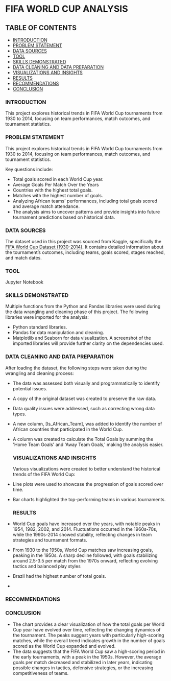 # FIFA WORLD CUP ANALYSIS

## TABLE OF CONTENTS

- [INTRODUCTION](#introduction)
- [PROBLEM STATEMENT](#problem-statement)
- [DATA SOURCES](#data-sources)
- [TOOL](#tool)
- [SKILLS DEMONSTRATED](#skills-demonstrated)
- [DATA CLEANING AND DATA PREPARATION](#data-cleaning-and-data-preparation)
- [VISUALIZATIONS AND INSIGHTS](#visualizations-and-insights)
- [RESULTS](#results)
- [RECOMMENDATIONS](#recommendations)
- [CONCLUSION](#conclusion)
  
### INTRODUCTION

This project explores historical trends in FIFA World Cup tournaments from 1930 to 2014, focusing on team performances, match outcomes, and tournament statistics.

### PROBLEM STATEMENT

This project explores historical trends in FIFA World Cup tournaments from 1930 to 2014, focusing on team performances, match outcomes, and tournament statistics. 

Key questions include:
- Total goals scored in each World Cup year.
- Average Goals Per Match Over the Years
- Countries with the highest total goals.
- Matches with the highest number of goals.
- Analyzing African teams' performances, including total goals scored and average match attendance.
- The analysis aims to uncover patterns and provide insights into future tournament predictions based on historical data.

### DATA SOURCES

The dataset used in this project was sourced from Kaggle, specifically the [FIFA World Cup Dataset (1930-2014)](https://www.kaggle.com/abecklas/fifa-world-cup). It contains detailed information about the tournament’s outcomes, including teams, goals scored, stages reached, and match dates.

### TOOL
Jupyter Notebook

### SKILLS DEMONSTRATED

Multiple functions from the Python and Pandas libraries were used during the data wrangling and cleaning phase of this project. The following libraries were imported for the analysis:
- Python standard libraries.
- Pandas for data manipulation and cleaning.
- Matplotlib and Seaborn for data visualization.
     A screenshot of the imported libraries will provide further clarity on the dependencies used.

### DATA CLEANING AND DATA PREPARATION

After loading the dataset, the following steps were taken during the wrangling and cleaning process:
- The data was assessed both visually and programmatically to identify potential issues.
- A copy of the original dataset was created to preserve the raw data.
- Data quality issues were addressed, such as correcting wrong data types.
- A new column, [Is_African_Team], was added to identify the number of African countries that participated in the World Cup.
- A column was created to calculate the Total Goals by summing the 'Home Team Goals' and 'Away Team Goals,' making the analysis easier.

  ### VISUALIZATIONS AND INSIGHTS

  Various visualizations were created to better understand the historical trends of the FIFA World Cup:
- Line plots were used to showcase the progression of goals scored over time.
- Bar charts highlighted the top-performing teams in various tournaments.

  ### RESULTS

- World Cup goals have increased over the years, with notable peaks in 1954, 1982, 2002, and 2014. Fluctuations occurred in the 1960s-70s, while the 1990s-2014 showed stability, reflecting changes in team strategies and tournament formats.
- From 1930 to the 1950s, World Cup matches saw increasing goals, peaking in the 1950s. A sharp decline followed, with goals stabilizing around 2.5-3.5 per match from the 1970s onward, reflecting evolving tactics and balanced play styles
- Brazil had the highest number of total goals.
- 
  

  ### RECOMMENDATIONS


  ### CONCLUSION

- The chart provides a clear visualization of how the total goals per World Cup year have evolved over time, reflecting the changing dynamics of the tournament. The peaks suggest years with particularly high-scoring matches, while the overall trend indicates growth in the number of goals scored as the World Cup expanded and evolved.
- The data suggests that the FIFA World Cup saw a high-scoring period in the early tournaments, with a peak in the 1950s. However, the average goals per match decreased and stabilized in later years, indicating possible changes in tactics, defensive strategies, or the increasing competitiveness of teams.
  
